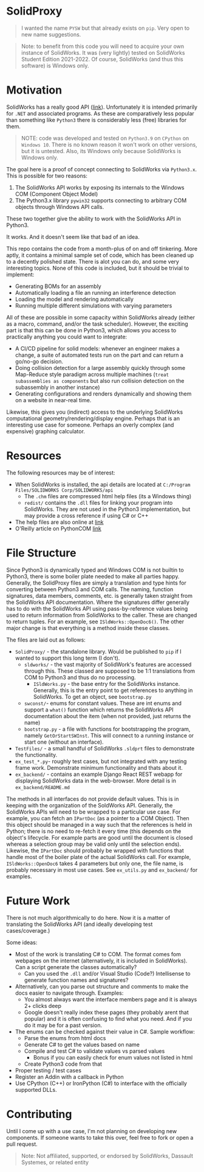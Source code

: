 # SolidProxy

> I wanted the name `PYSW` but that already exists on `pip`. Very open to new name suggestions.

> Note: to benefit from this code you will need to acquire your own instance of SolidWorks. It was (very lightly) tested on SolidWorks Student Edition 2021-2022. Of course, SolidWorks (and thus this software) is Windows only.

# Motivation

SolidWorks has a really good API ([link](https://help.solidworks.com/2020/english/api/sldworksapiprogguide/Welcome.htm)). Unfortunately it is intended primarily for `.NET` and associated programs. As these are comparatively less popular than something like `Python3` there is considerably less (free) libraries for them. 

> NOTE: code was developed and tested on `Python3.9` on `CPython` on `Windows 10`. There is no known reason it won't work on other versions, but it is untested. Also, its Windows only because SolidWorks is Windows only.

The goal here is a proof of concept connecting to SolidWorks via `Python3.x`. This is possible for two reasons:

1. The SolidWorks API works by exposing its internals to the Windows COM (Component Object Model)
2. The Python3.x library `pywin32` supports connecting to arbitrary COM objects through Windows API calls.

These two together give the ability to work with the SolidWorks API in Python3.

It works. And it doesn't seem like that bad of an idea. 

This repo contains the code from a month-plus of on and off tinkering. More aptly, it contains a minimal sample set of code, which has been cleaned up to a decently polished state. There is alot you can do, and some very interesting topics. None of this code is included, but it should be trivial to implement:

* Generating BOMs for an assembly
* Automatically loading a file an running an interference detection
* Loading the model and rendering automatically
* Running multiple different simulations with varying parameters

All of these are possible in some capacity within SolidWorks already (either as a macro, command, and/or the task scheduler). However, the exciting part is that this can be done in Python3, which allows you access to practically anything you could want to integrate:

* A CI/CD pipeline for solid models: whenever an engineer makes a change, a suite of automated tests run on the part and can return a go/no-go decision. 
* Doing collision detection for a large assembly quickly through some Map-Reduce style paradigm across multiple machines (`treat subassemblies as components` but also run collision detection on the subassembly in another instance)
* Generating configurations and renders dynamically and showing them on a website in near-real time.

Likewise, this gives you (indirect) access to the underlying SolidWorks computational geometry/rendering/display engine. Perhaps that is an interesting use case for someone. Perhaps an overly complex (and expensive) graphing calculator.

# Resources

The following resources may be of interest:

* When SolidWorks is installed, the api details are located at `C:/Program Files/SOLIDWORKS Corp/SOLIDWORKS/api`
  * The `.chm` files are compressed html help files (its a Windows thing)
  * `redist/` contains the `.dll` files for linking your program into SolidWorks. They are not used in the Python3 implementation, but may provide a cross reference if using C# or C++
* The help files are also online at [link](https://help.solidworks.com/2021/english/api/SWHelp_List.html)
* O'Reilly article on PythonCOM [link](https://www.oreilly.com/library/view/python-programming-on/1565926218/ch12s03s06.html)

# File Structure 

Since Python3 is dynamically typed and Windows COM is not builtin to Python3, there is some boiler plate needed to make all parties happy. Generally, the SolidProxy files are simply a translation and type hints for converting between Python3 and COM calls. The naming, function signatures, data members, comments, etc. is generally taken straight from the SolidWorks API documentation. Where the signatures differ generally has to do with the SolidWorks API using pass-by-reference values being used to return information from SolidWorks to the caller. These are changed to return tuples. For an example, see `ISldWorks::OpenDoc6()`. The other major change is that everything is a method inside these classes.

The files are laid out as follows:

* `SolidProxy/` - the standalone library. Would be published to `pip` if I wanted to support this long term (I don't).
  * `sldworks/` - the vast majority of SolidWork's features are accessed through this. These classed are supposed to be 1:1 translations from COM to Python3 and thus do no processing.
    * `ISldWorks.py` - the base entry for the SolidWorks instance. Generally, this is the entry point to get references to anything in SolidWorks. To get an object, see `bootstrap.py`
  * `swconst/`- enums for constant values. These are int enums and support a `what()` function which returns the SolidWorks API documentation about the item (when not provided, just returns the name)
  * `bootstrap.py` - a file with functions for bootstrapping the program, namely `GetOrStartSWInst`. This will connect to a running instance or start one (without an interface).
* `TestFiles/` - a small handful of SolidWorks `.sldprt` files to demonstrate the functionality.
* `ex_test_*.py`- roughly test cases, but not integrated with any testing frame work. Demonstrate minimum functionality and thats about it.  
* `ex_backend/` - contains an example Django React REST webapp for displaying SolidWorks data in the web-browser. More detail is in `ex_backend/README.md`

The methods in all interfaces do not provide default values. This is in keeping with the organization of the SoldWorks API. Generally, the SolidWorks APIs will need to be wrapped to a particular use case. For example, you can fetch an `IPartDoc` (as a pointer to a COM Object). Then this object should be managed in a way such that the references is held in Python; there is no need to re-fetch it every time (this depends on the object's lifecycle. For example parts are good until the document is closed whereas a selection group may be valid only until the selection ends). Likewise, the `IPartDoc` should probably be wrapped with functions that handle most of the boiler plate of the actual SolidWorks call. For example, `ISldWorks::OpenDoc6` takes 4 parameters but only one, the file name, is probably necessary in most use cases. See `ex_utils.py` and `ex_backend/` for examples.

# Future Work

There is not much algorithmically to do here. Now it is a matter of translating the SolidWorks API (and ideally developing test cases/coverage.)

Some ideas:

* Most of the work is translating C# to COM. The format comes fom webpages on the internet (alternatively, it is included in SolidWorks). Can a script generate the classes automatically? 
  * Can you used the `.dll` and/or Visual Studio (Code?) Intellisense to generate function names and signatures?
* Alternatively, can you parse out structure and comments to make the docs easier to navigate through. Examples:
  * You almost always want the interface members page and it is always 2+ clicks deep
  * Google doesn't really index these pages (they probably arent that popular) and it is often confusing to find what you need. And if you do it may be for a past version.
* The enums can be checked against their value in C#. Sample workflow:
  * Parse the enums from html docs
  * Generate C# to get the values based on name
  * Compile and test C# to validate values vs parsed values
    * Bonus if you can easily check for enum values not listed in html
  * Create Python3 code from that
* Proper testing / test cases
* Register an Addin with a callback in Python
* Use CPython (C++) or IronPython (C#) to interface with the officially supported DLLs. 

# Contributing

Until I come up with a use case, I'm not planning on developing new components. If someone wants to take this over, feel free to fork or open a pull request. 

> Note: Not affiliated, supported, or endorsed by SolidWorks, Dassault Systemes, or related entity

